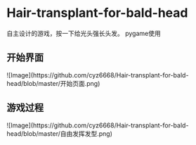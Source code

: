 # Hair-transplant-for-bald-head
自主设计的游戏，按一下给光头强长头发。
pygame使用
<h2>开始界面</h2>
![Image](https://github.com/cyz6668/Hair-transplant-for-bald-head/blob/master/开始页面.png)
<h2>游戏过程</h2>
![Image](https://github.com/cyz6668/Hair-transplant-for-bald-head/blob/master/自由发挥发型.png)
